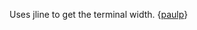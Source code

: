 Uses jline to get the terminal width. {[paulp][1]}

  [1]: https://github.com/paulp/sbt-inspectr/commit/b0d110f5c608e404bf29db17d70ce015ecadc9de
